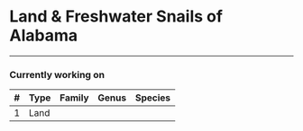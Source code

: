 # Land & Freshwater Snails of Alabama

--------------

### Currently working on
| # | Type | Family | Genus | Species |
|---|------|--------|-------|---------|
| 1 |Land | 
